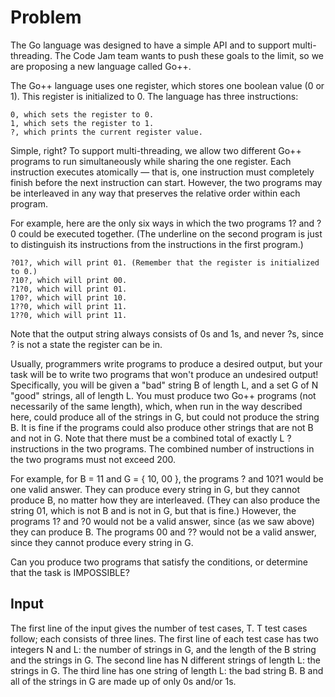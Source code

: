 # Problem

The Go language was designed to have a simple API and to support multi-threading. The Code Jam team wants to push these goals to the limit, so we are proposing a new language called Go++.

The Go++ language uses one register, which stores one boolean value (0 or 1). This register is initialized to 0. The language has three instructions:

    0, which sets the register to 0.
    1, which sets the register to 1.
    ?, which prints the current register value.

Simple, right? To support multi-threading, we allow two different Go++ programs to run simultaneously while sharing the one register. Each instruction executes atomically — that is, one instruction must completely finish before the next instruction can start. However, the two programs may be interleaved in any way that preserves the relative order within each program.

For example, here are the only six ways in which the two programs 1? and ?0 could be executed together. (The underline on the second program is just to distinguish its instructions from the instructions in the first program.)

    ?01?, which will print 01. (Remember that the register is initialized to 0.)
    ?10?, which will print 00.
    ?1?0, which will print 01.
    1?0?, which will print 10.
    1??0, which will print 11.
    1??0, which will print 11.

Note that the output string always consists of 0s and 1s, and never ?s, since ? is not a state the register can be in.

Usually, programmers write programs to produce a desired output, but your task will be to write two programs that won't produce an undesired output! Specifically, you will be given a "bad" string B of length L, and a set G of N "good" strings, all of length L. You must produce two Go++ programs (not necessarily of the same length), which, when run in the way described here, could produce all of the strings in G, but could not produce the string B. It is fine if the programs could also produce other strings that are not B and not in G. Note that there must be a combined total of exactly L ? instructions in the two programs. The combined number of instructions in the two programs must not exceed 200.

For example, for B = 11 and G = { 10, 00 }, the programs ? and 10?1 would be one valid answer. They can produce every string in G, but they cannot produce B, no matter how they are interleaved. (They can also produce the string 01, which is not B and is not in G, but that is fine.) However, the programs 1? and ?0 would not be a valid answer, since (as we saw above) they can produce B. The programs 00 and ?? would not be a valid answer, since they cannot produce every string in G.

Can you produce two programs that satisfy the conditions, or determine that the task is IMPOSSIBLE?

## Input

The first line of the input gives the number of test cases, T. T test cases follow; each consists of three lines. The first line of each test case has two integers N and L: the number of strings in G, and the length of the B string and the strings in G. The second line has N different strings of length L: the strings in G. The third line has one string of length L: the bad string B. B and all of the strings in G are made up of only 0s and/or 1s.
